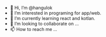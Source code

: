 - 👋 Hi, I’m @hangulok
- 👀 I’m interested in programing for app/web.
- 🌱 I’m currently learning react and kotlan.
- 💞️ I’m looking to collaborate on ...
- 📫 How to reach me ...

<!---
hangulok/hangulok is a ✨ special ✨ repository because its `README.md` (this file) appears on your GitHub profile.
You can click the Preview link to take a look at your changes.
--->
